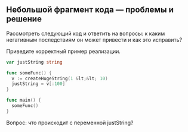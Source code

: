 ## Небольшой фрагмент кода — проблемы и решение

Рассмотреть следующий код и ответить на вопросы: к каким негативным последствиям он может привести и как это исправить?

Приведите корректный пример реализации.
``` go
var justString string

func someFunc() {
  v := createHugeString(1 &lt;&lt; 10)
  justString = v[:100]
}

func main() {
  someFunc()
}
```
Вопрос: что происходит с переменной justString? 

